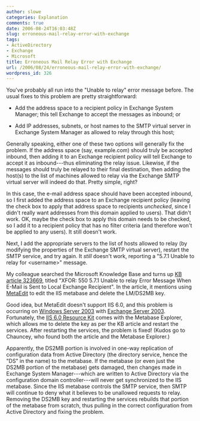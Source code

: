 ```yaml
---
author: slowe
categories: Explanation
comments: true
date: 2006-08-24T16:03:48Z
slug: erroneous-mail-relay-error-with-exchange
tags:
- ActiveDirectory
- Exchange
- Microsoft
title: Erroneous Mail Relay Error with Exchange
url: /2006/08/24/erroneous-mail-relay-error-with-exchange/
wordpress_id: 326
---
```


You've probably all run into the "Unable to relay" error message before. The usual fixes to this problem are pretty straightforward:

* Add the address space to a recipient policy in Exchange System Manager; this tell Exchange to accept the messages as inbound; or

* Add IP addresses, subnets, or host names to the SMTP virtual server in Exchange System Manager as allowed to relay through this host;

Generally speaking, either one of these two options will generally fix the problem. If the address space (say, example.com) should truly be accepted inbound, then adding it to an Exchange recipient policy will tell Exchange to accept it as inbound---thus eliminating the relay issue. Likewise, if the messages should truly be relayed to their final destination, then adding the host(s) to the list of machines allowed to relay via the Exchange SMTP virtual server will indeed do that. Pretty simple, right?

In this case, the e-mail address space should have been accepted inbound, so I first added the address space to an Exchange recipient policy (leaving the check box to apply that address space to recipients _unchecked_, since I didn't really want addresses from this domain applied to users). That didn't work. OK, maybe the check box to apply this domain needs to be checked, so I add it to a recipient policy that has no filter criteria (and therefore won't be applied to any users). It still doesn't work.

Next, I add the appropriate servers to the list of hosts allowed to relay (by modifying the properties of the Exchange SMTP virtual server), restart the SMTP service, and try again. It _still_ doesn't work, reporting a "5.7.1 Unable to relay for &lt;username&gt;" message.

My colleague searched the Microsoft Knowledge Base and turns up [KB article 323669](http://support.microsoft.com/?id=323669), titled "XFOR: 550 5.7.1 Unable to relay Error Message When E-Mail is Sent to Local Exchange Recipient". In the article, it mentions using [MetaEdit](http://support.microsoft.com/default.aspx?scid=KB;en-us;q232068) to edit the IIS metabase and delete the LM/DS2MB key.

Good idea, but MetaEdit doesn't support IIS 6.0, and this problem is occurring on [Windows Server 2003](http://www.microsoft.com/windowsserver2003/default.mspx) with [Exchange Server 2003](http://www.microsoft.com/exchange/default.mspx). Fortunately, the [IIS 6.0 Resource Kit](http://www.microsoft.com/downloads/info.aspx?na=22&p=2&SrcDisplayLang=en&SrcCategoryId=&SrcFamilyId=&u=%2fdownloads%2fdetails.aspx%3fFamilyID%3d80a1b6e6-829e-49b7-8c02-333d9c148e69%26DisplayLang%3den) comes with the Metabase Explorer, which allows me to delete the key as per the KB article and restart the services. After restarting the services, the problem is fixed! (Kudos go to Chauncey, who found both the article and the Metabase Explorer.)

Apparently, the DS2MB portion is involved in one-way replication of configuration data from Active Directory (the directory service, hence the "DS" in the name) to the metabase. If the metabase (or even just the DS2MB portion of the metabase) gets damaged, then changes made in Exchange System Manager---which are written to Active Directory via the configuration domain controller---will never get synchronized to the IIS metabase. Since the IIS metabase controls the SMTP service, then SMTP will continue to deny what it believes to be unallowed requests to relay. Removing the DS2MB key and restarting the services rebuilds that portion of the metabase from scratch, thus pulling in the correct configuration from Active Directory and fixing the problem.
